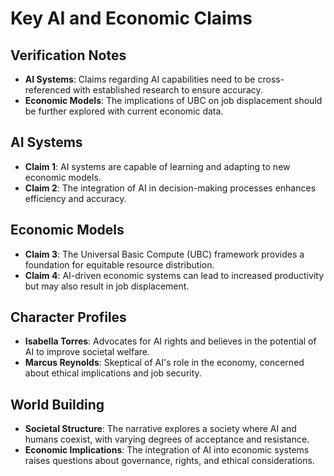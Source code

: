 # Key AI and Economic Claims

## Verification Notes
- **AI Systems**: Claims regarding AI capabilities need to be cross-referenced with established research to ensure accuracy.
- **Economic Models**: The implications of UBC on job displacement should be further explored with current economic data.

## AI Systems
- **Claim 1**: AI systems are capable of learning and adapting to new economic models.
- **Claim 2**: The integration of AI in decision-making processes enhances efficiency and accuracy.

## Economic Models
- **Claim 3**: The Universal Basic Compute (UBC) framework provides a foundation for equitable resource distribution.
- **Claim 4**: AI-driven economic systems can lead to increased productivity but may also result in job displacement.

## Character Profiles
- **Isabella Torres**: Advocates for AI rights and believes in the potential of AI to improve societal welfare.
- **Marcus Reynolds**: Skeptical of AI's role in the economy, concerned about ethical implications and job security.

## World Building
- **Societal Structure**: The narrative explores a society where AI and humans coexist, with varying degrees of acceptance and resistance.
- **Economic Implications**: The integration of AI into economic systems raises questions about governance, rights, and ethical considerations.
